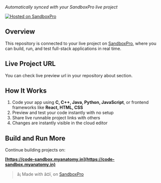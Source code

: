 *Automatically synced with your SandboxPro live project*

[![Hosted on SandboxPro](https://img.shields.io/badge/Hosted%20on-SandboxPro-blueviolet?style=for-the-badge)](https://code-sandbox.myanatomy.in/)

## Overview

This repository is connected to your live project on [SandboxPro](https://code-sandbox.myanatomy.in), where you can build, run, and test full-stack applications in real time.

## Live Project URL

You can check live preview url in your repository about section.

## How It Works

1. Code your app using **C, C++, Java, Python, JavaScript**, or frontend frameworks like **React, HTML, CSS**
2. Preview and test your code instantly with no setup
3. Share live runnable project links with others
4. Changes are instantly visible in the cloud editor

## Build and Run More

Continue building projects on:

**[https://code-sandbox.myanatomy.in](https://code-sandbox.myanatomy.in)**

> â¡ Made with â¤ï¸ on [SandboxPro](https://code-sandbox.myanatomy.in)